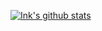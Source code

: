 [![Ink's github stats](https://github-readme-stats.vercel.app/api?username=pureink&theme=buefy)](https://github.com/pureink)
